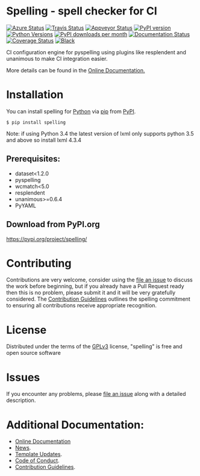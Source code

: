 # Spelling - spell checker for CI

[![Azure Status](https://dev.azure.com/timgates/timgates/_apis/build/status/resplendent-dev.spelling?branchName=master)](https://dev.azure.com/timgates/timgates/_build/latest?definitionId=17&branchName=master)
[![Travis Status](https://travis-ci.org/resplendent-dev/spelling.svg?branch=master)](https://travis-ci.org/resplendent-dev/spelling)
[![Appveyor Status](https://ci.appveyor.com/api/projects/status/f7vb9mbohfolu0n2/branch/master?svg=true)](https://ci.appveyor.com/project/timgates42/spelling)
[![PyPI version](https://img.shields.io/pypi/v/spelling.svg)](https://pypi.org/project/spelling)
[![Python Versions](https://img.shields.io/pypi/pyversions/spelling.svg)](https://pypi.org/project/spelling)
[![PyPI downloads per month](https://img.shields.io/pypi/dm/spelling.svg)](https://pypi.org/project/spelling)
[![Documentation Status](https://readthedocs.org/projects/spelling-dev/badge/?version=latest)](https://spelling-dev.readthedocs.io/en/latest/?badge=latest)
[![Coverage Status](https://coveralls.io/repos/github/resplendent-dev/spelling/badge.svg)](https://coveralls.io/github/resplendent-dev/spelling/)
[![Black](https://camo.githubusercontent.com/28a51fe3a2c05048d8ca8ecd039d6b1619037326/68747470733a2f2f696d672e736869656c64732e696f2f62616467652f636f64652532307374796c652d626c61636b2d3030303030302e737667)](https://github.com/psf/black)

CI configuration engine for pyspelling using plugins like resplendent and unanimous to make CI integration easier.

More details can be found in the
[Online Documentation.](https://spelling-dev.readthedocs.io/en/latest/)

# Installation

You can install spelling for
[Python](https://www.python.org/) via
[pip](https://pypi.org/project/pip/)
from [PyPI](https://pypi.org/).

```
$ pip install spelling
```

Note: if using Python 3.4 the latest version of lxml only supports python 3.5 and above so install lxml 4.3.4


## Prerequisites:
- dataset<1.2.0
- pyspelling
- wcmatch<5.0
- resplendent
- unanimous>=0.6.4
- PyYAML


## Download from PyPI.org

https://pypi.org/project/spelling/



# Contributing

Contributions are very welcome, consider using the
[file an issue](https://github.com/resplendent-dev/spelling/issues)
to discuss the work before beginning, but if you already have a Pull Request
ready then this is no problem, please submit it and it will be very gratefully
considered. The [Contribution Guidelines](CONTRIBUTING.md)
outlines the spelling commitment to ensuring all
contributions receive appropriate recognition.

# License


Distributed under the terms of the [GPLv3](https://opensource.org/licenses/GPL-3.0)
license, "spelling" is free and open source software


# Issues

If you encounter any problems, please
[file an issue](https://github.com/resplendent-dev/spelling/issues)
along with a detailed description.

# Additional Documentation:

* [Online Documentation](https://spelling-dev.readthedocs.io/en/latest/)
* [News](NEWS.rst).
* [Template Updates](COOKIECUTTER_UPDATES.md).
* [Code of Conduct](CODE_OF_CONDUCT.md).
* [Contribution Guidelines](CONTRIBUTING.md).

